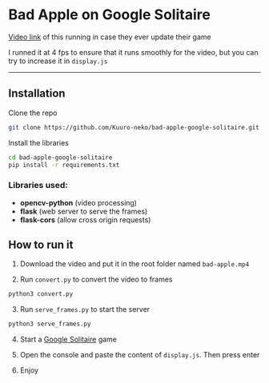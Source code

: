 # Bad Apple on Google Solitaire

[Video link](https://youtu.be/UO4_qL3q8y4) of this running in case they ever update their game

I runned it at 4 fps to ensure that it runs smoothly for the video, but you can try to increase it in `display.js`

---

## Installation

Clone the repo

```bash
git clone https://github.com/Kuuro-neko/bad-apple-google-solitaire.git
```

Install the libraries

```bash
cd bad-apple-google-solitaire
pip install -r requirements.txt
```

### Libraries used:

- **opencv-python** (video processing)
- **flask** (web server to serve the frames)
- **flask-cors** (allow cross origin requests)

## How to run it

1. Download the video and put it in the root folder named `bad-apple.mp4`

2. Run `convert.py` to convert the video to frames

```bash	
python3 convert.py
```

3. Run `serve_frames.py` to start the server

```bash
python3 serve_frames.py
```

4. Start a [Google Solitaire](https://www.google.com/search?q=google+solitaire) game

5. Open the console and paste the content of `display.js`. Then press enter

6. Enjoy
